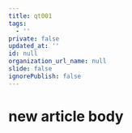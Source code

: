```yaml
---
title: qt001
tags:
  - ''
private: false
updated_at: ''
id: null
organization_url_name: null
slide: false
ignorePublish: false
---
```

# new article body
